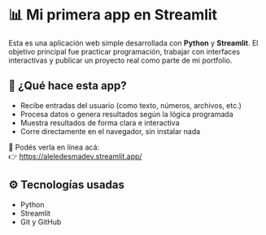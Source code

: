 # 📊 Mi primera app en Streamlit

Esta es una aplicación web simple desarrollada con **Python** y **Streamlit**. El objetivo principal fue practicar programación, trabajar con interfaces interactivas y publicar un proyecto real como parte de mi portfolio.

## 🚀 ¿Qué hace esta app?

- Recibe entradas del usuario (como texto, números, archivos, etc.)
- Procesa datos o genera resultados según la lógica programada
- Muestra resultados de forma clara e interactiva
- Corre directamente en el navegador, sin instalar nada

🔗 Podés verla en línea acá:  
👉 https://aleledesmadev.streamlit.app/

## ⚙️ Tecnologías usadas

- Python
- Streamlit
- Git y GitHub